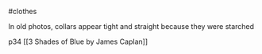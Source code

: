 #clothes 

In old photos, collars appear tight and straight because they were starched

p34 [[3 Shades of Blue by James Caplan]]